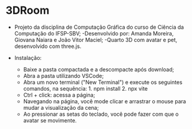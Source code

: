 # 3DRoom

- Projeto da disciplina de Computação Gráfica do curso de Ciência da Computação do IFSP-SBV;
  -Desenvolvido por: Amanda Moreira, Giovana Naiara e João Vitor Maciel;
  -Quarto 3D com avatar e pet, desenvolvido com three.js.

- Instalação:
    - Baixe a pasta compactada e a descompacte após download;
    - Abra a pasta utilizando VSCode;
    - Abra um novo terminal ("New Terminal") e execute os seguintes comandos, na sequência:
            1. npm install
            2. npx vite
    - Ctrl + click: acessa a página;
    - Navegando na página, você mode clicar e arrastrar o mouse para mudar a visualização da cena;
    - Ao pressionar as setas do teclado, você pode fazer com que o avatar se movimente.
